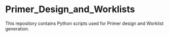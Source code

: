 # Primer_Design_and_Worklists
This repository contains Python scripts used for Primer design and Worklist generation.
